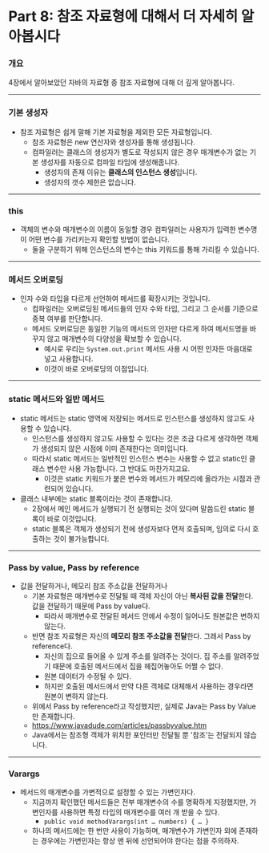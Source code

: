# Part  8: 참조 자료형에 대해서 더 자세히 알아봅시다

### 개요

4장에서 알아보았던 자바의 자료형 중 참조 자료형에 대해 더 깊게 알아봅니다.

---

### 기본 생성자

- 참조 자료형은 쉽게 말해 기본 자료형을 제외한 모든 자료형입니다.
    - 참조 자료형은 new 연산자와 생성자를 통해 생성됩니다.
    - 컴파일러는 클래스의 생성자가 별도로 작성되지 않은 경우 매개변수가 없는 기본 생성자를 자동으로 컴파일 타임에 생성해줍니다.
        - 생성자의 존재 이유는 **클래스의 인스턴스 생성**입니다.
        - 생성자의 갯수 제한은 없습니다.

---

### this

- 객체의 변수와 매개변수의 이름이 동일할 경우 컴파일러는 사용자가 입력한 변수명이 어떤 변수를 가리키는지 확인할 방법이 없습니다.
    - 둘을 구분하기 위해 인스턴스의 변수는 this 키워드를 통해 가리킬 수 있습니다.

---

### 메서드 오버로딩

- 인자 수와 타입을 다르게 선언하여 메서드를 확장시키는 것입니다.
    - 컴파일러는 오버로딩된 메서드들의 인자 수와 타입, 그리고 그 순서를 기준으로 중복 여부를 판단합니다.
    - 메서드 오버로딩은 동일한 기능의 메서드의 인자만 다르게 하여 메서드명을 바꾸지 않고 매개변수의 다양성을 확보할 수 있습니다.
        - 예시로 우리는 `System.out.print` 메서드 사용 시 어떤 인자든 마음대로 넣고 사용합니다.
        - 이것이 바로 오버로딩의 이점입니다.

---

### static 메서드와 일반 메서드

- static 메서드는 static 영역에 저장되는 메서드로 인스턴스를 생성하지 않고도 사용할 수 있습니다.
    - 인스턴스를 생성하지 않고도 사용할 수 있다는 것은 조금 다르게 생각하면 객체가 생성되지 않은 시점에 이미 존재한다는 의미입니다.
    - 따라서 static 메서드는 일반적인 인스턴스 변수는 사용할 수 없고 static인 클래스 변수만 사용 가능합니다. 그 반대도 마찬가지고요.
        - 이것은 static 키워드가 붙은 변수와 메서드가 메모리에 올라가는 시점과 관련되어 있습니다.
- 클래스 내부에는 static 블록이라는 것이 존재합니다.
    - 2장에서 메인 메서드가 실행되기 전 실행되는 것이 있다며 말씀드린 static 블록이 바로 이것입니다.
    - static 블록은 객체가 생성되기 전에 생성자보다 먼저 호출되며, 임의로 다시 호출하는 것이 불가능합니다.

---

### Pass by value, Pass by reference

- 값을 전달하거나, 메모리 참조 주소값을 전달하거나
    - 기본 자료형은 매개변수로 전달될 때 객체 자신이 아닌 **복사된 값을 전달**한다. 값을 전달하기 때문에 Pass by value다.
        - 따라서 매개변수로 전달된 메서드 안에서 수정이 일어나도 원본값은 변하지 않는다.
    - 반면 참조 자료형은 자신의 **메모리 참조 주소값을 전달**한다. 그래서 Pass by reference다.
        - 자신의 집으로 들어올 수 있게 주소를 알려주는 것이다. 집 주소를 알려주었기 때문에 호출된 메서드에서 집을 헤집어놓아도 어쩔 수 없다.
        - 원본 데이터가 수정될 수 있다.
        - 하지만 호출된 메서드에서 만약 다른 객체로 대체해서 사용하는 경우라면 원본이 변하지 않는다.
    - 위에서 Pass by reference라고 작성했지만, 실제로 Java는 Pass by Value만 존재합니다.
	- https://www.javadude.com/articles/passbyvalue.htm
	- Java에서는 참조형 객체가 위치한 포인터만 전달될 뿐 '참조'는 전달되지 않습니다.

---

### Varargs

- 메서드의 매개변수를 가변적으로 설정할 수 있는 가변인자다.
    - 지금까지 확인했던 메서드들은 전부 매개변수의 수를 명확하게 지정했지만, 가변인자를 사용하면 특정 타입의 매개변수를 여러 개 받을 수 있다.
        - `public void methodVarargs(int … numbers) { … }`
    - 하나의 메서드에는 한 번만 사용이 가능하며, 매개변수가 가변인자 외에 존재하는 경우에는 가변인자는 항상 맨 뒤에 선언되어야 한다는 점을 주의하자.